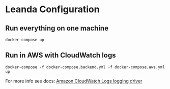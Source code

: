 # Leanda Configuration

## Run everything on one machine

```terminal
docker-compose up
```

## Run in AWS with CloudWatch logs

```terminal
docker-compose -f docker-compose.backend.yml -f docker-compose.aws.yml up
```

For more info see docs: [Amazon CloudWatch Logs logging driver](https://docs.docker.com/config/containers/logging/awslogs/)
